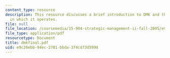 ```yaml
---
content_type: resource
description: This resource discusses a brief introduction to DMK and the industry
  in which it operates.
file: null
file_location: /coursemedia/15-904-strategic-management-ii-fall-2005/e9c26ebb94ec2781bbda374cd73d599d_dmkfinal.pdf
file_type: application/pdf
resourcetype: Document
title: dmkfinal.pdf
uid: e9c26ebb-94ec-2781-bbda-374cd73d599d
---
```

